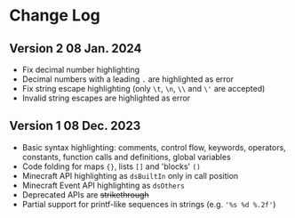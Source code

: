 # Change Log

## Version 2 08 Jan. 2024

- Fix decimal number highlighting
- Decimal numbers with a leading `.` are highlighted as error
- Fix string escape highlighting (only `\t`, `\n`, `\\` and `\'` are accepted)
- Invalid string escapes are highlighted as error

## Version 1 08 Dec. 2023

- Basic syntax highlighting: comments, control flow, keywords, operators, constants, function calls and definitions, global variables
- Code folding for maps `{}`, lists `[]` and 'blocks' `()`
- Minecraft API highlighting as `dsBuiltIn` only in call position
- Minecraft Event API highlighting as `dsOthers`
- Deprecated APIs are ~~strikethrough~~
- Partial support for printf-like sequences in strings (e.g. `'%s %d %.2f'`)

